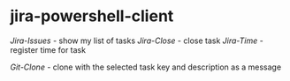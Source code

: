 jira-powershell-client
======================

*Jira-Issues* - show my list of tasks 
*Jira-Close* - close task
*Jira-Time* - register time for task

*Git-Clone* - clone with the selected task key and description as a message
